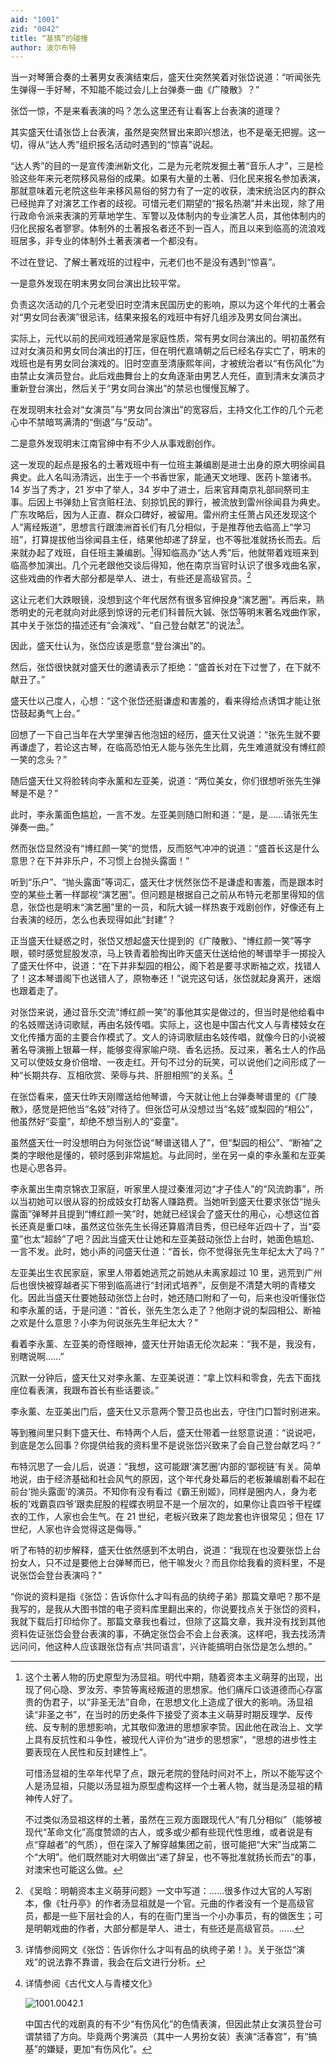 ```yaml
---
aid: "1001"
zid: "0042"
title: “基情”的碰撞
author: 波尔布特
---
```


当一对琴箫合奏的土著男女表演结束后，盛天仕突然笑着对张岱说道：“听闻张先生弹得一手好琴，不知能不能过会儿上台弹奏一曲《广陵散》？”

张岱一惊，不是来看表演的吗？怎么这里还有让看客上台表演的道理？

其实盛天仕请张岱上台表演，虽然是突然冒出来即兴想法，也不是毫无把握。这一切，得从“达人秀”组织报名活动时遇到的“惊喜”说起。

“达人秀”的目的一是宣传澳洲新文化，二是为元老院发掘土著“音乐人才”，三是检验这些年来元老院移风易俗的成果。如果有大量的土著、归化民来报名参加表演，那就意味着元老院这些年来移风易俗的努力有了一定的收获，澳宋统治区内的群众已经抛弃了对演艺工作者的歧视。可惜元老们期望的“报名热潮”并未出现，除了用行政命令派来表演的芳草地学生、军警以及体制内的专业演艺人员，其他体制内的归化民报名者寥寥。体制外的土著报名者还不到一百人，而且以来到临高的流浪戏班居多，非专业的体制外土著表演者一个都没有。

不过在登记、了解土著戏班的过程中，元老们也不是没有遇到“惊喜”。

一是意外发现在明末男女同台演出比较平常。

负责这次活动的几个元老受旧时空清末民国历史的影响，原以为这个年代的土著会对“男女同台表演”很忌讳，结果来报名的戏班中有好几组涉及男女同台演出。

实际上，元代以前的民间戏班通常是家庭性质，常有男女同台演出的。明初虽然有过对女演员和男女同台演出的打压，但在明代嘉靖朝之后已经名存实亡了，明末的戏班也是有男女同台演戏的。旧时空直至清康熙年间，才被统治者以“有伤风化”为由禁止女演员登台。此后戏曲舞台上的女角逐渐由男艺人充任，直到清末女演员才重新登台演出，然后关于“男女同台演出”的禁忌也慢慢瓦解了。

在发现明末社会对“女演员”与“男女同台演出”的宽容后，主持文化工作的几个元老心中不禁暗骂满清的“倒退”与“反动”。

二是意外发现明末江南官绅中有不少人从事戏剧创作。

这一发现的起点是报名的土著戏班中有一位班主兼编剧是进士出身的原大明徐闻县典史。此人名叫汤清远，出生于一个书香世家，能通天文地理、医药卜筮诸书。14 岁当了秀才，21 岁中了举人，34 岁中了进士，后来官拜南京礼部祠祭司主事。后因上书弹劾上官贪赃枉法、刻掠饥民的罪行，被流放到雷州徐闻县为典史。广东攻略后，因为人正直、群众口碑好，被留用。雷州府主任萧占风还发现这个人“离经叛道”，思想言行跟澳洲首长们有几分相似，于是推荐他去临高上“学习班”，打算提拔他当徐闻县主任，结果他却递了辞呈，也不等批准就扬长而去。后来就办起了戏班，自任班主兼编剧。[^注1]得知临高办“达人秀”后，他就带着戏班来到临高参加演出。几个元老跟他交谈后得知，他在南京当官时认识了很多戏曲名家，这些戏曲的作者大部分都是举人、进士，有些还是高级官员。[^注2]

这让元老们大跌眼镜，没想到这个年代居然有很多官绅投身“演艺圈”。再后来，熟悉明史的元老就向对此感到惊讶的元老们科普阮大铖、张岱等明末著名戏曲作家，其中关于张岱的描述还有“会演戏”、“自己登台献艺”的说法[^注3]。

因此，盛天仕认为，张岱应该是愿意“登台演出”的。

然后，张岱很快就对盛天仕的邀请表示了拒绝：“盛首长对在下过誉了，在下就不献丑了。”

盛天仕以己度人，心想：“这个张岱还挺谦虚和害羞的，看来得给点诱饵才能让张岱鼓起勇气上台。”

回想了一下自己当年在大学里弹吉他泡妞的经历，盛天仕又说道：“张先生就不要再谦虚了，若论这古琴，在临高恐怕无人能与张先生比肩，先生难道就没有博红颜一笑的念头？”

随后盛天仕又将脸转向李永薰和左亚美，说道：“两位美女，你们很想听张先生弹琴是不是？”

此时，李永薰面色尴尬，一言不发。左亚美则随口附和道：“是，是……请张先生弹奏一曲。”

然而张岱显然没有“博红颜一笑”的觉悟，反而怒气冲冲的说道：“盛首长这是什么意思？在下并非乐户，不习惯上台抛头露面！”

听到“乐户”、“抛头露面”等词汇，盛天仕才恍然张岱不是谦虚和害羞，而是跟本时空的某些土著一样鄙视“演艺圈”。但问题是根据自己之前从布特元老那里得知的信息，张岱也是明末“演艺圈”里的一员，和阮大铖一样热衷于戏剧创作，好像还有上台表演的经历，怎么也表现得如此“封建”？

正当盛天仕疑惑之时，张岱又想起盛天仕提到的《广陵散》、“博红颜一笑”等字眼，顿时感觉屁股发凉，马上铁青着脸掏出昨天盛天仕送给他的琴谱举手一掷投入了盛天仕怀中，说道：“在下并非梨园的相公，阁下若是要寻求断袖之欢，找错人了！这本琴谱阁下也送错人了，原物奉还！”说完这句话，张岱就起身离开，迷烟也跟着走了。

对张岱来说，通过音乐交流“博红颜一笑”的事他其实是做过的，但当时是他给看中的名妓赠送诗词歌赋，再由名妓传唱。实际上，这也是中国古代文人与青楼妓女在文化传播方面的主要合作模式了。文人的诗词歌赋由名妓传唱，就像今日的小说被著名导演搬上银幕一样，能够变得家喻户晓、香名远扬。反过来，著名士人的作品又可以使妓女身价倍增、一夜走红。开句不过分的玩笑，可以说他们之间形成了一种“长期共存、互相欣赏、荣辱与共、肝胆相照”的关系。[^注4]

在张岱看来，盛天仕昨天刚赠送给他琴谱，今天就让他上台弹奏琴谱里的《广陵散》，感觉是把他当“名妓”对待了。但张岱可从没想过当“名妓”或梨园的“相公”，他虽然好“娈童”，却绝不想当别人的“娈童”。

虽然盛天仕一时没想明白为何张岱说“琴谱送错人了”，但“梨园的相公”、“断袖”之类的字眼他是懂的，顿时感到非常尴尬。与此同时，坐在另一桌的李永薰和左亚美也是心思各异。

李永薰出生南京锦衣卫家庭，听家里人提过秦淮河边“才子佳人”的“风流韵事”，所以当初她可以很从容的扮成妓女打劫客人赚路费。当她听到盛天仕要求张岱“抛头露面”弹琴并且提到“博红颜一笑”时，她就已经误会了盛天仕的用心，心想这位首长还真是重口味，虽然这位张先生长得还算眉清目秀，但已经年近四十了，当“娈童”也太“超龄”了吧？因此当盛天仕让她和左亚美鼓动张岱上台时，她面色尴尬、一言不发。此时，她小声的问盛天仕道：“首长，你不觉得张先生年纪太大了吗？”

左亚美出生农民家庭，家里人带着她逃荒之前她从未离家超过 10 里，逃荒到广州后也很快被穿越者买下带到临高进行“封闭式培养”，反倒是不清楚大明的青楼文化。因此当盛天仕要她鼓动张岱上台时，她还随口附和了一句，后来也没听懂张岱和李永薰的话，于是问道：“首长，张先生怎么走了？他刚才说的梨园相公、断袖之欢是什么意思？小李为何说张先生年纪太大？”

看着李永薰、左亚美的奇怪眼神，盛天仕开始语无伦次起来：“我不是，我没有，别瞎说啊……”

沉默一分钟后，盛天仕又对李永薰、左亚美说道：“拿上饮料和零食，先去下面找座位看表演，我跟布首长有些话要谈。”

李永薰、左亚美出门后，盛天仕又示意两个警卫员也出去，守住门口暂时别进来。

等到雅间里只剩下盛天仕、布特两个人后，盛天仕带着一丝怒意说道：“说说吧，到底是怎么回事？你提供给我的资料里不是说张岱兴致来了会自己登台献艺吗？”

布特沉思了一会儿后，说道：“我想，这可能跟‘演艺圈’内部的‘鄙视链’有关。简单地说，由于经济基础和社会风气的原因，这个年代身处幕后的老板兼编剧看不起在前台‘抛头露面’的演员。不知你有没有看过《霸王别姬》，同样是圈内人，身为老板的‘戏霸袁四爷’跟卖屁股的程蝶衣明显不是一个层次的，如果你让袁四爷干程蝶衣的工作，人家也会生气。在 21 世纪，老板兴致来了跑龙套也许很常见；但在 17 世纪，人家也许会觉得这是侮辱。”

听了布特的初步解释，盛天仕依然感到不太明白，说道：“我现在也没要张岱上台扮女人，只不过是要他上台弹琴而已，他干嘛发火？而且你给我看的资料里，不是说张岱会登台表演吗？”

“你说的资料是指《张岱：告诉你什么才叫有品的纨绔子弟》那篇文章吧？那不是我写的，是我从大图书馆的电子资料库里翻出来的，你说要找点关于张岱的资料，我就下载后打印给你了。那篇文章我也看过，但除了这篇文章，我并没有找到其他资料佐证张岱会登台表演的事，不确定张岱会不会上台表演。这样吧，我去找汤清远问问，他这种人应该跟张岱有点‘共同语言’，兴许能搞明白张岱是怎么想的。”

[^注1]:
    这个土著人物的历史原型为汤显祖。明代中期，随着资本主义萌芽的出现，出现了何心隐、罗汝芳、李贽等离经叛道的思想家。他们痛斥口谈道德而心存富贵的伪君子，以“非圣无法”自命，在思想文化上造成了很大的影响。汤显祖读“非圣之书”，在当时的历史条件下接受了资本主义萌芽时期反理学、反传统、反专制的思想影响，尤其敬仰激进的思想家李贽。因此他在政治上、文学上具有反抗性和斗争性，被现代人评价为“进步的思想家”，“思想的进步性主要表现在人民性和反封建性上”。

    可惜汤显祖的生卒年代早了点，跟元老院的登陆时间对不上，所以不能写这个人是汤显祖，只能以汤显祖为原型虚构这样一个土著人物，就当是汤显祖的精神传人好了。

    不过类似汤显祖这样的土著，虽然在三观方面跟现代人“有几分相似”（能够被现代“革命文化”高度赞颂的古人，或多或少都有些现代性思维，或者说是有点“穿越者”的气质），但在深入了解穿越集团之前，很可能把“大宋”当成第二个“大明”。他们既然能对大明做出“递了辞呈，也不等批准就扬长而去”的事，对澳宋也可能这么做。

[^注2]: 《吴晗：明朝资本主义萌芽问题》一文中写道：……很多作过大官的人写剧本，像《牡丹亭》的作者汤显祖就是一个官。元曲的作者没有一个是高级官员，都是一些下层社会的人，有的在衙门里当一个小办事员，有的做医生；可是明朝戏曲的作者，大部分都是举人、进士，有些还是高级官员。……
[^注3]: 详情参阅网文《张岱：告诉你什么才叫有品的纨绔子弟！》。关于张岱“演戏”的说法靠不靠谱，我会在后文进行分析。
[^注4]: 详情参阅《古代文人与青楼文化》

    ![1001.0042.1](/1001/0042/1.webp)

    中国古代的戏剧真的有不少“有伤风化”的色情表演，但因此禁止女演员登台可谓禁错了方向。毕竟两个男演员（其中一人男扮女装）表演“活春宫”，有“搞基”的嫌疑，更加“有伤风化”。
